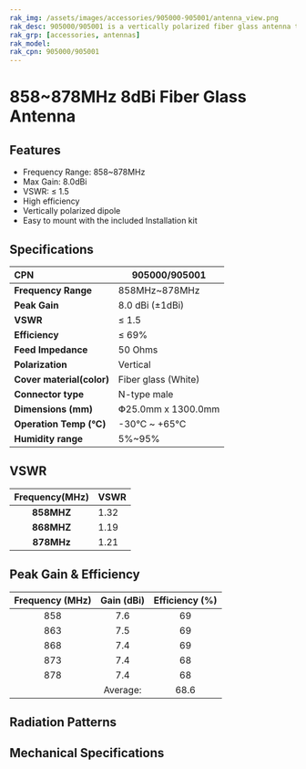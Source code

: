 ```yaml
---
rak_img: /assets/images/accessories/905000-905001/antenna_view.png
rak_desc: 905000/905001 is a vertically polarized fiber glass antenna that operates from 858 to 878MHz with a VSWR of ≤ 1.5. It has a maximum gain of 8.0dBi.
rak_grp: [accessories, antennas]
rak_model: 
rak_cpn: 905000/905001  
---
```


# 858~878MHz 8dBi Fiber Glass Antenna

## Features

-   Frequency Range: 858~878MHz
-   Max Gain: 8.0dBi
-   VSWR: ≤ 1.5
-   High efficiency
-   Vertically polarized dipole
-   Easy to mount with the included Installation kit

<rk-img
  src="/assets/images/accessories/905000-905001/antenna_view.png"
  width="70%"
  caption="858~878MHz 8dBi Fiber Glass Antenna Overview"
/>

## Specifications

| CPN                       | 905000/905001       |
| :------------------------ | ------------------- |
| **Frequency Range**       | 858MHz~878MHz       |
| **Peak Gain**             | 8.0 dBi (±1dBi)     |
| **VSWR**                  | ≤ 1.5               |
| **Efficiency**            | ≤ 69%               |
| **Feed Impedance**        | 50 Ohms             |
| **Polarization**          | Vertical            |
| **Cover material(color)** | Fiber glass (White) |
| **Connector type**        | N-type male         |
| **Dimensions (mm)**       | Փ25.0mm x 1300.0mm  |
| **Operation Temp (°C)**   | -30°C ~ +65°C       |
| **Humidity range**        | 5%~95%              |

## VSWR

| **Frequency(MHz)** | VSWR |
| :----------------: | ---- |
|     **858MHZ**     | 1.32 |
|     **868MHZ**     | 1.19 |
|     **878MHz**     | 1.21 |

<rk-img
  src="/assets/images/accessories/905000-905001/vswr.png"
  width="70%"
  caption="858~878MHz 8dBi Fiber Glass Antenna VSWR graph"
/>

## Peak Gain & Efficiency

| **Frequency (MHz)** | **Gain (dBi)** | **Efficiency (%)** |
| :-----------------: | :------------: | :----------------: |
|         858         |      7.6       |         69         |
|         863         |      7.5       |         69         |
|         868         |      7.4       |         69         |
|         873         |      7.4       |         68         |
|         878         |      7.4       |         68         |
|                     |    Average:    |        68.6        |

## Radiation Patterns

<rk-img
  src="/assets/images/accessories/905000-905001/858.png"
  width="70%"
  caption="Radiation pattern at 858MHz"
/>

<rk-img
  src="/assets/images/accessories/905000-905001/863.png"
  width="70%"
  caption="Radiation pattern at 863MHz"
/>

<rk-img
  src="/assets/images/accessories/905000-905001/868.png"
  width="70%"
  caption="Radiation pattern at 868MHz"
/>

<rk-img
  src="/assets/images/accessories/905000-905001/873.png"
  width="70%"
  caption="Radiation pattern at 873MHz"
/>

<rk-img
  src="/assets/images/accessories/905000-905001/878.png"
  width="70%"
  caption="Radiation pattern at 878MHz"
/>

## Mechanical Specifications

<rk-img
  src="/assets/images/accessories/905000-905001/8dBi_dimensions.png"
  width="60%"
  caption="858~878MHz 8dBi Fiber Glass Atenna dimensions"
/>
